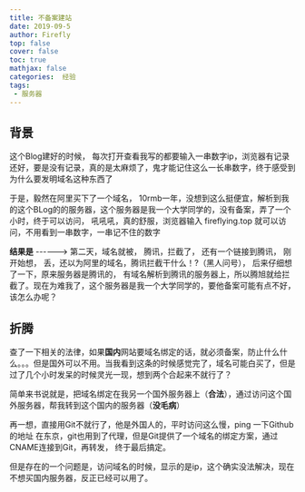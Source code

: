 ```yaml
---
title: 不备案建站
date: 2019-09-5
author: Firefly
top: false
cover: false
toc: true
mathjax: false
categories:  经验
tags:
 - 服务器
---
```


## 背景

 这个Blog建好的时候， 每次打开查看我写的都要输入一串数字ip，浏览器有记录还好，要是没有记录，真的是太麻烦了，鬼才能记住这么一长串数字，终于感受到为什么要发明域名这种东西了
 
 于是，毅然在阿里买下了一个域名， 10rmb一年，没想到这么挺便宜，解析到我的这个BLog的的服务器，这个服务器是我一个大学同学的，没有备案，弄了一个小时，终于可以访问， 吼吼吼，真的舒服，浏览器输入 fireflying.top 就可以访问，不用看到一串数字，一串记不住的数字

 **结果是** ------>   第二天，域名就被， 腾讯，拦截了， 还有一个链接到腾讯， 刚开始想， 丢，还以为阿里的域名，腾讯拦截干什么！?（黑人问号）， 后来仔细想了一下，原来服务器是腾讯的， 有域名解析到腾讯的服务器上，所以腾旭就给拦截了。现在为难我了，这个服务器是我一个大学同学的，要他备案可能有点不好，该怎么办呢？



 ## 折腾

 查了一下相关的法律，如果**国内**网站要域名绑定的话，就必须备案，防止什么什么。。。但是国外可以不用。当我看到这条的时候感觉完了，域名可能白买了，但是过了几个小时发呆的时候灵光一现，想到两个合起来不就行了？

简单来书说就是，把域名绑定在我另一个国外服务器上（**合法**），通过访问这个国外服务器，帮我转到这个国内的服务器（**没毛病**）

 再一想，直接用Git不就行了，他是外国人的，平时访问这么慢，ping 一下Github的地址 在东京，git也用到了代理，但是Git提供了一个域名的绑定方案，通过CNAME连接到Git，再转发， 终于最后搞定。

 但是存在的一个问题是，访问域名的时候，显示的是ip，这个确实没法解决，现在不想买国内服务器，反正已经可以用了。
